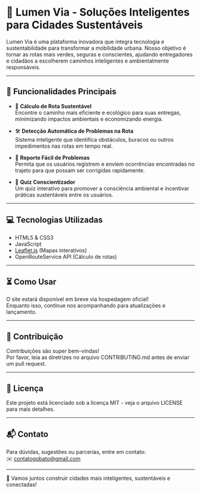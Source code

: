 # 🌿 Lumen Via - Soluções Inteligentes para Cidades Sustentáveis

Lumen Via é uma plataforma inovadora que integra tecnologia e sustentabilidade para transformar a mobilidade urbana. Nosso objetivo é tornar as rotas mais verdes, seguras e conscientes, ajudando entregadores e cidadãos a escolherem caminhos inteligentes e ambientalmente responsáveis.

---

## 🚀 Funcionalidades Principais

- 🌱 **Cálculo de Rota Sustentável**  
  Encontre o caminho mais eficiente e ecológico para suas entregas, minimizando impactos ambientais e economizando energia.

- 🛠️ **Detecção Automática de Problemas na Rota**  
  Sistema inteligente que identifica obstáculos, buracos ou outros impedimentos nas rotas em tempo real.

- 📝 **Reporte Fácil de Problemas**  
  Permita que os usuários registrem e enviem ocorrências encontradas no trajeto para que possam ser corrigidas rapidamente.

- 🎯 **Quiz Conscientizador**  
  Um quiz interativo para promover a consciência ambiental e incentivar práticas sustentáveis entre os usuários.

---

## 💻 Tecnologias Utilizadas

- HTML5 & CSS3  
- JavaScript  
- [Leaflet.js](https://leafletjs.com/) (Mapas interativos)  
- OpenRouteService API (Cálculo de rotas)  

---

## ⏳ Como Usar

O site estará disponível em breve via hospedagem oficial!  
Enquanto isso, continue nos acompanhando para atualizações e lançamento.

---

## 🤝 Contribuição

Contribuições são super bem-vindas!  
Por favor, leia as diretrizes no arquivo CONTRIBUTING.md antes de enviar um pull request.

---

## 📄 Licença

Este projeto está licenciado sob a licença MIT - veja o arquivo LICENSE para mais detalhes.

---

## 📬 Contato

Para dúvidas, sugestões ou parcerias, entre em contato:  
✉️ contatogobato@gmail.com

---

🌟 Vamos juntos construir cidades mais inteligentes, sustentáveis e conectadas!  
